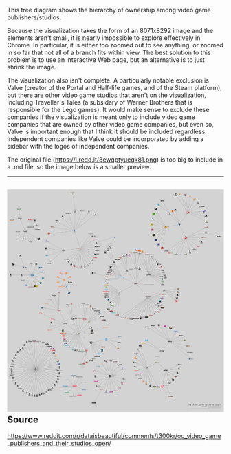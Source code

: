 This tree diagram shows the hierarchy of ownership among video game publishers/studios.

Because the visualization takes the form of an 8071x8292 image and the elements aren't small, it is nearly impossible to explore effectively in Chrome. In particular, it is either too zoomed out to see anything, or zoomed in so far that not all of a branch fits within view. The best solution to this problem is to use an interactive Web page, but an alternative is to just shrink the image.

The visualization also isn't complete. A particularly notable exclusion is Valve (creator of the Portal and Half-life games, and of the Steam platform), but there are other video game studios that aren't on the visualization, including Traveller's Tales (a subsidary of Warner Brothers that is responsible for the Lego games).
It would make sense to exclude these companies if the visualization is meant only to include video game companies that are owned by other video game companies, but even so, Valve is important enough that I think it should be included regardless.
Independent companies like Valve could be incorporated by adding a sidebar with the logos of independent companies.

The original file (https://i.redd.it/3ewqptyuegk81.png) is too big to include in a .md file, so the image below is a smaller preview.

---
![Vis](/images/video_game_publishers_vis_smol.webp)
Source
---
https://www.reddit.com/r/dataisbeautiful/comments/t300kr/oc_video_game_publishers_and_their_studios_open/
